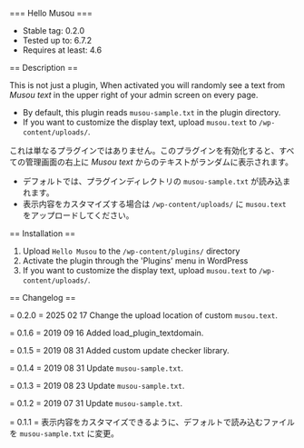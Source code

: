 === Hello Musou ===
- Stable tag: 0.2.0
- Tested up to: 6.7.2
- Requires at least: 4.6

== Description ==

This is not just a plugin, When activated you will randomly see a text from <cite>Musou text</cite> in the upper right of your admin screen on every page.
- By default, this plugin reads `musou-sample.txt` in the plugin directory.
- If you want to customize the display text, upload `musou.text` to `/wp-content/uploads/`.

これは単なるプラグインではありません。このプラグインを有効化すると、すべての管理画面の右上に <cite>Musou text</cite> からのテキストがランダムに表示されます。
- デフォルトでは、プラグインディレクトリの `musou-sample.txt` が読み込まれます。
- 表示内容をカスタマイズする場合は `/wp-content/uploads/` に `musou.text` をアップロードしてください。

== Installation ==

1. Upload `Hello Musou` to the `/wp-content/plugins/` directory
2. Activate the plugin through the 'Plugins' menu in WordPress
3. If you want to customize the display text, upload `musou.text` to `/wp-content/uploads/`.

== Changelog ==

= 0.2.0 =
2025 02 17 Change the upload location of custom `musou.text`.

= 0.1.6 =
2019 09 16 Added load_plugin_textdomain.

= 0.1.5 =
2019 08 31 Added custom update checker library.

= 0.1.4 =
2019 08 31 Update `musou-sample.txt`.

= 0.1.3 =
2019 08 23 Update `musou-sample.txt`.

= 0.1.2 =
2019 07 31 Update `musou-sample.txt`.

= 0.1.1 =
表示内容をカスタマイズできるように、デフォルトで読み込むファイルを `musou-sample.txt` に変更。